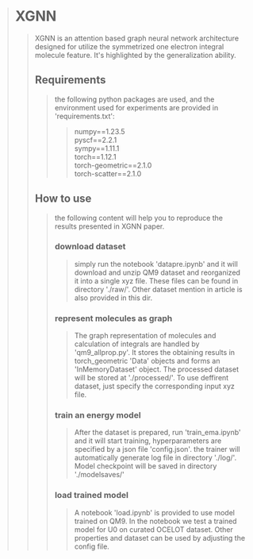 ># XGNN
>>XGNN is an attention based graph neural network architecture designed for utilize the symmetrized one electron integral molecule feature. It's highlighted by the generalization ability.
>>## Requirements
>>>the following python packages are used, and the environment used for experiments are provided in 'requirements.txt':
>>>>numpy==1.23.5\
pyscf==2.2.1\
sympy==1.11.1\
torch==1.12.1\
torch-geometric==2.1.0\
torch-scatter==2.1.0
>>## How to use
>>>the following content will help you to reproduce the results presented in XGNN paper.
>>>### download dataset
>>>> simply run the notebook 'datapre.ipynb' and it will download and unzip QM9 dataset and reorganized it into a single xyz file. These files can be found in directory './raw/'. Other dataset mention in article is also provided in this dir.
>>>### represent molecules as graph
>>>> The graph representation of molecules and calculation of integrals are handled by 'qm9_allprop.py'. It stores the obtaining results in torch_geometric 'Data' objects and forms an 'InMemoryDataset' object. The processed dataset will be stored at './processed/'. To use deffirent dataset, just specify the corresponding input xyz file.
>>>### train an energy model
>>>> After the dataset is prepared, run 'train_ema.ipynb' and it will start training, hyperparameters are specified by a json file 'config.json'. the trainer will automatically generate log file in directory './log/'. Model checkpoint will be saved in directory './modelsaves/'
>>>### load trained model
>>>> A notebook 'load.ipynb' is provided to use model trained on QM9. In the notebook we test a trained model for U0 on curated OCELOT dataset. Other properties and dataset can be used by adjusting the config file.
